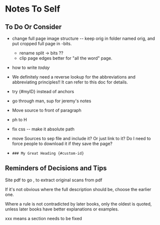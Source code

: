 # Notes To Self

## To Do Or Consider

- change full page image structure -- keep orig in folder named orig, and put cropped full page in -bits.
    - rename split -> bits ??
    - clip page edges better for "all the word" page.

- how to write *today*

- We definitely need a reverse lookup for the abbreviations and abbreviating principles!! It can refer to this doc for details.

- try {#myID} instead of anchors

- go through man, sup for jeremy's notes

- Move source to front of paragraph

- ph to H

- fix css -- make it absolute path

- move Sources to sep file and include it? Or just link to it? Do I need to force people to download it if they save the page?

- ```### My Great Heading {#custom-id}```


## Reminders of Decisions and Tips

Site pdf to go , to extract original scans from pdf

If it's not obvious where the full description should be, choose the earlier one.

Where a rule is not contradicted by later books, only the oldest is quoted, unless later books have better explanations or examples.

xxx means a section needs to be fixed
